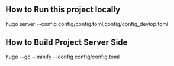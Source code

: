 ## How to Run this project locally
hugo server --config config/config.toml,config/config_devlop.toml

## How to Build Project Server Side
hugo --gc --minify --config config/config.toml